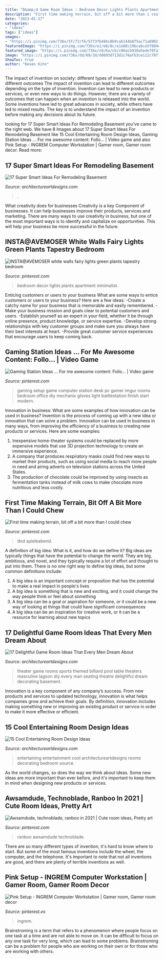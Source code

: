 ```yaml
---
title: "D&amp;d Game Room Ideas : Bedroom Decor Lights Plants Apartment Minimalist"
description: "First time making terrain, bit off a bit more than i could chew"
date: "2023-01-17"
categories:
- "ideas"
tags: ["ideas"]
images:
- "https://i.pinimg.com/736x/5f/73/f6/5f73f6484c8b9cab144b8f5ac71a8902.jpg"
featuredImage: "https://i.pinimg.com/736x/e1/e8/8c/e1e88c19bcabce5f604c67c3e65ea9ae--pc-setup-gaming-setup.jpg"
featured_image: "https://i.pinimg.com/736x/c0/6a/cb/c06acb910a5ede70fa15899000542756.jpg"
image: "https://i.pinimg.com/736x/dd/69/3d/dd693d713d1c76afb3ce112c78f11439.jpg"
ShowToc: true
author: "Keven Kihn"
---
```



The impact of invention on society: different types of invention lead to different outcomes
The impact of invention can lead to different outcomes depending on the type of invention. Invention can lead to new products or services, or even new ways to do things. However, there are a variety of outcomes that can happen when an invention is released into the world. Some inventions have led to great advances in society, while others have led to mixed results. The key is to understand the impact of an invention before making any decisions about its future.

	

		
looking for 17 Super Smart Ideas For Remodeling Basement you've came to the right web. We have 8 Images about 17 Super Smart Ideas For Remodeling Basement like 15 Cool Entertaining Room Design Ideas, Gaming Station Ideas … For me awesome content: Follo… | Video game and also Pink Setup - INGREM Computer Workstation | Gamer room, Gamer room decor. Read more:
		
    
## 17 Super Smart Ideas For Remodeling Basement

<img loading=lazy src="https://www.architectureartdesigns.com/wp-content/uploads/2015/05/1349-1024x680.jpg" onerror="this.onerror=null;this.src='https://tse1.mm.bing.net/th?id=OIP.RYOevxL-58bo5j5fVXTmLQHaE6&amp;pid=15.1';" alt="17 Super Smart Ideas For Remodeling Basement">

_Source: architectureartdesigns.com_

>. 

	

What creativity does for businesses
Creativity is a key Component of businesses. It can help businesses improve their products, services and marketing. There are many ways to use creativity in business, but one of the most important ways is to identify and capitalize on opportunities. This will help your business be more successful in the future.

    
## INSTA@AVEMOSER White Walls Fairy Lights Green Plants Tapestry Bedroom

<img loading=lazy src="https://i.pinimg.com/736x/5f/73/f6/5f73f6484c8b9cab144b8f5ac71a8902.jpg" onerror="this.onerror=null;this.src='https://tse4.mm.bing.net/th?id=OIP.bd4FP06HnGw-8I3MQgyM3QHaJ3&amp;pid=15.1';" alt="INSTA@AVEMOSER white walls fairy lights green plants tapestry bedroom">

_Source: pinterest.com_

>bedroom decor lights plants apartment minimalist. 

	

Enticing customers or users to your business
What are some ways to entice customers or users to your business? Here are a few ideas: 
-Create a catchy name for your business that is memorable and easily remembered.
-Make your business mission and goals clear to potential customers and users. 
-Establish yourself as an expert in your field, whether it be through online presence, product knowledge, or service expertise. 
-Develop strong relationships with key customer groups and make sure you always have their best interests at heart. 
-Provide great customer service experiences that encourage users to keep coming back.

    
## Gaming Station Ideas … For Me Awesome Content: Follo… | Video Game

<img loading=lazy src="https://i.pinimg.com/736x/e1/e8/8c/e1e88c19bcabce5f604c67c3e65ea9ae--pc-setup-gaming-setup.jpg" onerror="this.onerror=null;this.src='https://tse2.mm.bing.net/th?id=OIP.7Ye1ozD-Wo1T0VLKyGykZAHaLH&amp;pid=15.1';" alt="Gaming Station Ideas … For me awesome content: Follo… | Video game">

_Source: pinterest.com_

>gaming setup game computer station desk pc gamer imgur rooms bedroom office diy mechanix gloves light battlestation finish start modern. 

	

Innovation in business: What are some examples of how innovation can be used in business?
Invention is the process of coming up with a new idea or innovation that can solve a problem. Innovation can be used in business in many ways, from improving the efficiency of a business to creating new products or services. Here are some examples: 
1. Inexpensive home-theater systems could be replaced by more expensive models that use 3D projection technology to create an immersive experience. 
2. A company that produces respiratory masks could find new ways to market their products, such as using social media to reach more people in need and airing adverts on television stations across the United States. 
3. The production of chocolate could be improved by using insects as fermentation tanks instead of milk cows to make chocolate more nutritious and less costly. 

    
## First Time Making Terrain, Bit Off A Bit More Than I Could Chew

<img loading=lazy src="https://i.pinimg.com/736x/dd/69/3d/dd693d713d1c76afb3ce112c78f11439.jpg" onerror="this.onerror=null;this.src='https://tse3.mm.bing.net/th?id=OIP.C10XtAzD4XbYd0auamPBWAHaJ3&amp;pid=15.1';" alt="First time making terrain, bit off a bit more than I could chew">

_Source: pinterest.com_

>dnd spieleabend. 

	

A definition of big idea: What is it, and how do we define it?
Big ideas are typically things that have the potential to change the world. They are big, ambitious, and novel, and they typically require a lot of effort and thought to put into them. There is no one right way to define big ideas, but some common definitions include: 
1. A big idea is an important concept or proposition that has the potential to make a real impact in people's lives
2. A big idea is something that is new and exciting, and it could change the way people think or feel about something
3. A big idea can be a goal or aspiration for someone, or it could be a new way of looking at things that could have significant consequences
4. A big idea can be an inspiration for creative work, or it can be a resource for learning about new topics

    
## 17 Delightful Game Room Ideas That Every Men Dream About

<img loading=lazy src="https://www.architectureartdesigns.com/wp-content/uploads/2015/10/213.jpg" onerror="this.onerror=null;this.src='https://tse3.mm.bing.net/th?id=OIP.ltpUnpzCsXA9bFiqETricgHaFj&amp;pid=15.1';" alt="17 Delightful Game Room Ideas That Every Men Dream About">

_Source: architectureartdesigns.com_

>theater game rooms sports themed billiard pool table theaters masculine lagoon diy every man seating theatre delightful dream decorating basement. 

	

Innovation is a key component of any company’s success. From new products and services to updated technology, innovation is what helps companies grow and achieve their goals. By definition, innovation includes making something new or improving an existing product or service in order to make it more effective or efficient.

    
## 15 Cool Entertaining Room Design Ideas

<img loading=lazy src="https://www.architectureartdesigns.com/wp-content/uploads/2015/06/1322.jpg" onerror="this.onerror=null;this.src='https://tse1.mm.bing.net/th?id=OIP.3ZEqcjaPHUbFti_jJoQ6EAHaE8&amp;pid=15.1';" alt="15 Cool Entertaining Room Design Ideas">

_Source: architectureartdesigns.com_

>entertaining entertainment cool architectureartdesigns rooms decorating bedroom source. 

	

As the world changes, so does the way we think about ideas. Some new ideas are more important than ever before, and it's important to keep them in mind when designing new products or services.

    
## Awsamdude, Technoblade, Ranboo In 2021 | Cute Room Ideas, Pretty Art

<img loading=lazy src="https://i.pinimg.com/736x/c0/6a/cb/c06acb910a5ede70fa15899000542756.jpg" onerror="this.onerror=null;this.src='https://tse3.mm.bing.net/th?id=OIP.VVsET1sk7QxIMtdCiG5eOgHaJ3&amp;pid=15.1';" alt="Awsamdude, technoblade, ranboo in 2021 | Cute room ideas, Pretty art">

_Source: pinterest.com_

>ranboo awsamdude technoblade. 

	

There are so many different types of invention, it's hard to know where to start. But some of the most famous inventions include the wheel, the computer, and the telephone. It's important to note that not all inventions are good, and there are plenty of terrible inventions as well.

    
## Pink Setup - INGREM Computer Workstation | Gamer Room, Gamer Room Decor

<img loading=lazy src="https://i.pinimg.com/736x/92/5e/00/925e00fbf0cd8cb81c376786d996321b.jpg" onerror="this.onerror=null;this.src='https://tse2.mm.bing.net/th?id=OIP.UJF3goW60dXmYlmIcN7UlAHaJ3&amp;pid=15.1';" alt="Pink Setup - INGREM Computer Workstation | Gamer room, Gamer room decor">

_Source: pinterest.es_

>ingrem. 

	

Brainstroming is a term that refers to a phenomenon where people focus on one task at a time and are not able to move on. It can be difficult to focus on any one task for very long, which can lead to some problems. Brainstroming can be a problem for people who are working on their own or for those who are working with others.

